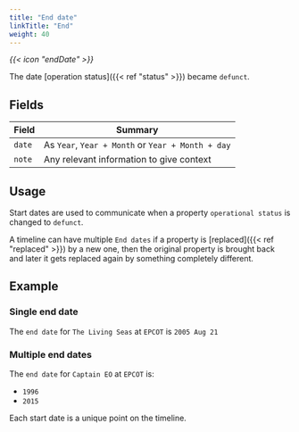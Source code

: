 ```yaml
---
title: "End date"
linkTitle: "End"
weight: 40
---
```


<i class="bigIcon">{{< icon "endDate" >}}</i>

The date [operation status]({{< ref "status" >}}) became `defunct`.


## Fields

| Field         | Summary                     		    |
| ------------- | ------------------------------------- |
| `date`   | As `Year`, `Year + Month` or `Year + Month + day`     |
| `note`  	| Any relevant information to give context    |

## Usage

Start dates are used to communicate when a property `operational status` is changed to `defunct`.

A timeline can have multiple `End dates` if a property is [replaced]({{< ref "replaced" >}}) by a new one, then the original property is brought back and later it gets replaced again by something completely different.


## Example

### Single end date

The `end date` for `The Living Seas` at `EPCOT` is `2005 Aug 21`


### Multiple end dates

The `end date` for `Captain EO` at `EPCOT` is:
* `1996`
* `2015`

Each start date is a unique point on the timeline.